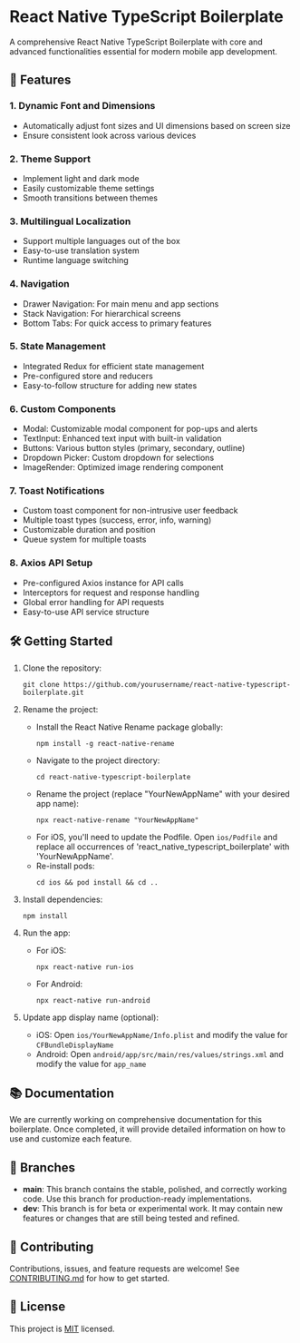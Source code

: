 # React Native TypeScript Boilerplate

A comprehensive React Native TypeScript Boilerplate with core and advanced functionalities essential for modern mobile app development.

## 🚀 Features

### 1. Dynamic Font and Dimensions
- Automatically adjust font sizes and UI dimensions based on screen size
- Ensure consistent look across various devices

### 2. Theme Support
- Implement light and dark mode
- Easily customizable theme settings
- Smooth transitions between themes

### 3. Multilingual Localization
- Support multiple languages out of the box
- Easy-to-use translation system
- Runtime language switching

### 4. Navigation
- Drawer Navigation: For main menu and app sections
- Stack Navigation: For hierarchical screens
- Bottom Tabs: For quick access to primary features

### 5. State Management
- Integrated Redux for efficient state management
- Pre-configured store and reducers
- Easy-to-follow structure for adding new states

### 6. Custom Components
- Modal: Customizable modal component for pop-ups and alerts
- TextInput: Enhanced text input with built-in validation
- Buttons: Various button styles (primary, secondary, outline)
- Dropdown Picker: Custom dropdown for selections
- ImageRender: Optimized image rendering component

### 7. Toast Notifications
- Custom toast component for non-intrusive user feedback
- Multiple toast types (success, error, info, warning)
- Customizable duration and position
- Queue system for multiple toasts

### 8. Axios API Setup
- Pre-configured Axios instance for API calls
- Interceptors for request and response handling
- Global error handling for API requests
- Easy-to-use API service structure

## 🛠 Getting Started

1. Clone the repository:
   ```
   git clone https://github.com/yourusername/react-native-typescript-boilerplate.git
   ```

2. Rename the project:
   - Install the React Native Rename package globally:
     ```
     npm install -g react-native-rename
     ```
   - Navigate to the project directory:
     ```
     cd react-native-typescript-boilerplate
     ```
   - Rename the project (replace "YourNewAppName" with your desired app name):
     ```
     npx react-native-rename "YourNewAppName"
     ```
   - For iOS, you'll need to update the Podfile. Open `ios/Podfile` and replace all occurrences of 'react_native_typescript_boilerplate' with 'YourNewAppName'.
   - Re-install pods:
     ```
     cd ios && pod install && cd ..
     ```

3. Install dependencies:
   ```
   npm install
   ```

4. Run the app:
   - For iOS:
     ```
     npx react-native run-ios
     ```
   - For Android:
     ```
     npx react-native run-android
     ```

5. Update app display name (optional):
   - iOS: Open `ios/YourNewAppName/Info.plist` and modify the value for `CFBundleDisplayName`
   - Android: Open `android/app/src/main/res/values/strings.xml` and modify the value for `app_name`

## 📚 Documentation

We are currently working on comprehensive documentation for this boilerplate. Once completed, it will provide detailed information on how to use and customize each feature.

## 🌿 Branches

- **main**: This branch contains the stable, polished, and correctly working code. Use this branch for production-ready implementations.
- **dev**: This branch is for beta or experimental work. It may contain new features or changes that are still being tested and refined.

## 🤝 Contributing

Contributions, issues, and feature requests are welcome! See [CONTRIBUTING.md](CONTRIBUTING.md) for how to get started.

## 📝 License

This project is [MIT](LICENSE) licensed.

